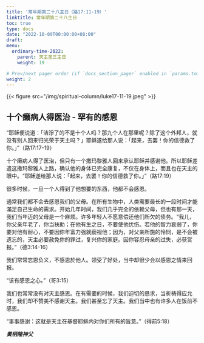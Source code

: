 ```yaml
---
title: '常年期第二十八主日（路17:11-19）'
linktitle: 常年期第二十八主日
toc: true
type: docs
date: "2022-10-09T00:00:00+08:00"
draft:
menu:
  ordinary-time-2022:
    parent: 天主圣三主日
    weight: 19

# Prev/next pager order (if `docs_section_pager` enabled in `params.toml`)
weight: 2
---
```


{{< figure src="/img/spiritual-column/luke17-11-19.jpeg" >}}

## 十个癞病人得医治 - 罕有的感恩

“耶稣便说道：「洁淨了的不是十个人吗？那九个人在那里呢？除了这个外邦人，就没有别人回来归光荣于天主吗？」耶稣遂给那人说：「起来，去罢！你的信德救了你。」”（路17:17-19）

十个癞病人得了医治，但只有一个撒玛黎雅人回来承认耶稣并感谢他。所以耶稣差遣这撒玛黎雅人上路，确认他的身体已完全康复，不仅在身体上，而且也在天主的眼中。“耶稣遂给那人说：「起来，去罢！你的信德救了你。」”（路17:19）

很多时候，一旦一个人得到了他想要的东西，他都不会感恩。

通常我们都不会去感恩我们的父母。在所有生物中，人类需要最长的一段时间才能滿足自己生命的需求。开始几年时间，我们几乎完全的依赖父母，但也有那一天，我们当年迈的父母是一个麻烦。许多年轻人不愿意偿还他们所欠的债务。“我儿，你父亲年老了，你当扶助；在他有生之日，不要使他忧伤。若他的智力衰弱了，你要对他有耐心，不要因你年富力强就藐视他；因为，对父亲所施的怜悯，是不会被遗忘的，天主必要赦免你的罪过，复兴你的家庭。因你容忍母亲的过失，必获赏报。”（德3:14-16）

我们常常忘恩负义，不感恩於他人。领受了好处，当中却很少会以感恩之情来回报。

“该有感恩之心。”（哥3:15）

我们也常常没有对天主感恩。在有需要的时候，我们迫切的恳求，当祈祷得应允时，我们却不赞美不感谢天主。我们甚至忘了天主。我们当中也有许多人在饭前不感恩。

“事事感谢：这就是天主在基督耶稣内对你们所有的旨意。”（得前5:18）

___黄柄隆神父___

